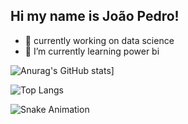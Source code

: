 ## Hi my name is João Pedro!

- 🔭 currently working on data science
- 🌱 I’m currently learning power bi
  
![Anurag's GitHub stats](https://github-readme-stats.vercel.app/api?username=joaobrrt0&show_icons=true&theme=radical)]

![Top Langs](https://github-readme-stats.vercel.app/api/top-langs/?username=joaobrrt0&hide_progress=truee&theme=radical)

![Snake Animation](https://github.com/joaobrrt0/joaobrrt0/blob/output/github-contribuiton-grid-snake.svg)
